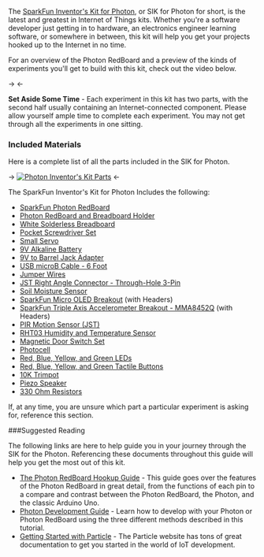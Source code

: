 The [SparkFun Inventor's Kit for Photon](https://www.sparkfun.com/products/13320), or SIK for Photon for short, is the latest and greatest in Internet of Things kits. Whether you're a software developer just getting in to hardware, an electronics engineer learning software, or somewhere in between, this kit will help you get your projects hooked up to the Internet in no time. 

For an overview of the Photon RedBoard and a preview of the kinds of experiments you'll get to build with this kit, check out the video below. 

-> <!-- youtube(https://www.youtube.com/watch?v=RP2ow-N9VD0) --> <-

<div class="alert alert-warning"><b><span class="glyphicon glyphicon-time"></span> Set Aside Some Time</b> - Each experiment in this kit has two parts, with the second half usually containing an Internet-connected component. Please allow yourself ample time to complete each experiment. You may not get through all the experiments in one sitting.</div>

### Included Materials 

Here is a complete list of all the parts included in the SIK for Photon. 

-> [![Photon Inventor's Kit Parts](https://cdn.sparkfun.com/assets/learn_tutorials/3/3/2/Photon_Kit.jpg)](https://cdn.sparkfun.com/assets/learn_tutorials/3/3/2/Photon_Kit.jpg) <-


The SparkFun Inventor's Kit for Photon Includes the following: 

<ul>
<li><a href="https://www.sparkfun.com/products/13321">SparkFun Photon RedBoard</a></li>
<li><a href="https://www.sparkfun.com/products/11235">Photon RedBoard and Breadboard Holder</a></li>
<li><a href="https://www.sparkfun.com/products/12002">White Solderless Breadboard</a></li>
<li><a href="https://www.sparkfun.com/products/12891">Pocket Screwdriver Set</a></li>
<li><a href="https://www.sparkfun.com/products/9065">Small Servo</a></li>
<li><a href="https://www.sparkfun.com/products/10218">9V Alkaline Battery</a></li>
<li><a href="https://www.sparkfun.com/products/9518">9V to Barrel Jack Adapter</a></li>
<li><a href="https://www.sparkfun.com/products/10215">USB microB Cable - 6 Foot</a></li>
<li><a href="https://www.sparkfun.com/products/12795">Jumper Wires</a></li>
<li><a href="https://www.sparkfun.com/products/9750">JST Right Angle Connector - Through-Hole 3-Pin</a></li>
<li><a href="https://www.sparkfun.com/products/13322">Soil Moisture Sensor</a></li>
<li><a href="https://www.sparkfun.com/products/13003">SparkFun Micro OLED Breakout</a> (with Headers)</li>
<li><a href="https://www.sparkfun.com/products/12756">SparkFun Triple Axis Accelerometer Breakout - MMA8452Q</a> (with Headers)</li>
<li><a href="https://www.sparkfun.com/products/13285">PIR Motion Sensor (JST)</a></li>
<li><a href="https://www.sparkfun.com/products/10167">RHT03 Humidity and Temperature Sensor</a></li>
<li><a href="https://www.sparkfun.com/products/13247">Magnetic Door Switch Set</a></li>
<li><a href="https://www.sparkfun.com/products/9088">Photocell</a></li>
<li><a href="https://www.sparkfun.com/products/12062">Red, Blue, Yellow, and Green LEDs</a></li>
<li><a href="https://www.sparkfun.com/products/10302">Red, Blue, Yellow, and Green Tactile Buttons</a></li>
<li><a href="https://www.sparkfun.com/products/9806">10K Trimpot</a></li>
<li><a href="https://www.sparkfun.com/products/7950">Piezo Speaker</a></li>
<li><a href="https://www.sparkfun.com/products/11507">330 Ohm Resistors</a></li>
</ul>

If, at any time, you are unsure which part a particular experiment is asking for, reference this section. 

###Suggested Reading

The following links are here to help guide you in your journey through the SIK for the Photon. Referencing these documents throughout this guide will help you get the most out of this kit. 

* [The Photon RedBoard Hookup Guide](https://learn.sparkfun.com/tutorials/photon-redboard-hookup-guide) - This guide goes over the features of the Photon RedBoard in great detail, from the functions of each pin to a compare and contrast between the Photon RedBoard, the Photon, and the classic Arduino Uno. 
* [Photon Development Guide](https://learn.sparkfun.com/tutorials/photon-development-guide) - Learn how to develop with your Photon or Photon RedBoard using the three different methods described in this tutorial. 
* [Getting Started with Particle](http://docs.particle.io/start/) - The Particle website has tons of great documentation to get you started in the world of IoT development. 